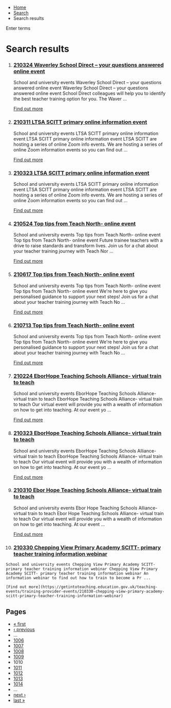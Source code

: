 *   [Home](/)
*   [Search](/search)
*   Search results

Enter terms 

Search results
==============

1.  ### [210324 Waverley School Direct – your questions answered online event](https://getintoteaching.education.gov.uk/teaching-events/training-provider-events/210324-waverley-school-direct-%E2%80%93-your-questions-answered-online-event)
    
    School and university events Waverley School Direct – your questions answered online event Waverley School Direct – your questions answered online event School Direct colleagues will help you to identify the best teacher training option for you. The Waver ...
    
    [Find out more](https://getintoteaching.education.gov.uk/teaching-events/training-provider-events/210324-waverley-school-direct-%E2%80%93-your-questions-answered-online-event)
    
2.  ### [210311 LTSA SCITT primary online information event](https://getintoteaching.education.gov.uk/teaching-events/training-provider-events/210311-ltsa-scitt-primary-online-information-event)
    
    School and university events LTSA SCITT primary online information event LTSA SCITT primary online information event LTSA SCITT are hosting a series of online Zoom info events. We are hosting a series of online Zoom information events so you can find out ...
    
    [Find out more](https://getintoteaching.education.gov.uk/teaching-events/training-provider-events/210311-ltsa-scitt-primary-online-information-event)
    
3.  ### [210323 LTSA SCITT primary online information event](https://getintoteaching.education.gov.uk/teaching-events/training-provider-events/210323-ltsa-scitt-primary-online-information-event)
    
    School and university events LTSA SCITT primary online information event LTSA SCITT primary online information event LTSA SCITT are hosting a series of online Zoom info events. We are hosting a series of online Zoom information events so you can find out ...
    
    [Find out more](https://getintoteaching.education.gov.uk/teaching-events/training-provider-events/210323-ltsa-scitt-primary-online-information-event)
    
4.  ### [210524 Top tips from Teach North- online event](https://getintoteaching.education.gov.uk/teaching-events/training-provider-events/210524-top-tips-from-teach-north-online-event)
    
    School and university events Top tips from Teach North- online event Top tips from Teach North- online event Future trainee teachers with a drive to raise standards and transform lives. Join us for a chat about your teacher training journey with Teach Nor ...
    
    [Find out more](https://getintoteaching.education.gov.uk/teaching-events/training-provider-events/210524-top-tips-from-teach-north-online-event)
    
5.  ### [210617 Top tips from Teach North- online event](https://getintoteaching.education.gov.uk/teaching-events/training-provider-events/210617-top-tips-from-teach-north-online-event)
    
    School and university events Top tips from Teach North- online event Top tips from Teach North- online event We're here to give you personalised guidance to support your next steps! Join us for a chat about your teacher training journey with Teach No ...
    
    [Find out more](https://getintoteaching.education.gov.uk/teaching-events/training-provider-events/210617-top-tips-from-teach-north-online-event)
    
6.  ### [210713 Top tips from Teach North- online event](https://getintoteaching.education.gov.uk/teaching-events/training-provider-events/210713-top-tips-from-teach-north-online-event)
    
    School and university events Top tips from Teach North- online event Top tips from Teach North- online event We're here to give you personalised guidance to support your next steps! Join us for a chat about your teacher training journey with Teach No ...
    
    [Find out more](https://getintoteaching.education.gov.uk/teaching-events/training-provider-events/210713-top-tips-from-teach-north-online-event)
    
7.  ### [210224 EborHope Teaching Schools Alliance- virtual train to teach](https://getintoteaching.education.gov.uk/teaching-events/training-provider-events/210224-eborhope-teaching-schools-alliance-virtual-train-to-teach)
    
    School and university events EborHope Teaching Schools Alliance- virtual train to teach EborHope Teaching Schools Alliance- virtual train to teach Our virtual event will provide you with a wealth of information on how to get into teaching. At our event yo ...
    
    [Find out more](https://getintoteaching.education.gov.uk/teaching-events/training-provider-events/210224-eborhope-teaching-schools-alliance-virtual-train-to-teach)
    
8.  ### [210323 EborHope Teaching Schools Alliance- virtual train to teach](https://getintoteaching.education.gov.uk/teaching-events/training-provider-events/210323-eborhope-teaching-schools-alliance-virtual-train-to-teach)
    
    School and university events EborHope Teaching Schools Alliance- virtual train to teach EborHope Teaching Schools Alliance- virtual train to teach Our virtual event will provide you with a wealth of information on how to get into teaching. At our event yo ...
    
    [Find out more](https://getintoteaching.education.gov.uk/teaching-events/training-provider-events/210323-eborhope-teaching-schools-alliance-virtual-train-to-teach)
    
9.  ### [210310 Ebor Hope Teaching Schools Alliance- virtual train to teach](https://getintoteaching.education.gov.uk/teaching-events/training-provider-events/210310-ebor-hope-teaching-schools-alliance-virtual-train-to-teach)
    
    School and university events Ebor Hope Teaching Schools Alliance- virtual train to teach Ebor Hope Teaching Schools Alliance- virtual train to teach Our virtual event will provide you with a wealth of information on how to get into teaching. At our event ...
    
    [Find out more](https://getintoteaching.education.gov.uk/teaching-events/training-provider-events/210310-ebor-hope-teaching-schools-alliance-virtual-train-to-teach)
    
10.  ### [210330 Chepping View Primary Academy SCITT- primary teacher training information webinar](https://getintoteaching.education.gov.uk/teaching-events/training-provider-events/210330-chepping-view-primary-academy-scitt-primary-teacher-training-information-webinar)
    
    School and university events Chepping View Primary Academy SCITT- primary teacher training information webinar Chepping View Primary Academy SCITT- primary teacher training information webinar An information webinar to find out how to train to become a Pr ...
    
    [Find out more](https://getintoteaching.education.gov.uk/teaching-events/training-provider-events/210330-chepping-view-primary-academy-scitt-primary-teacher-training-information-webinar)
    

Pages
-----

*   [« first](/search/site "Go to first page")
*   [‹ previous](/search/site?page=1008 "Go to previous page")
*   …
*   [1006](/search/site?page=1005 "Go to page 1006")
*   [1007](/search/site?page=1006 "Go to page 1007")
*   [1008](/search/site?page=1007 "Go to page 1008")
*   [1009](/search/site?page=1008 "Go to page 1009")
*   1010
*   [1011](/search/site?page=1010 "Go to page 1011")
*   [1012](/search/site?page=1011 "Go to page 1012")
*   [1013](/search/site?page=1012 "Go to page 1013")
*   [1014](/search/site?page=1013 "Go to page 1014")
*   …
*   [next ›](/search/site?page=1010 "Go to next page")
*   [last »](/search/site?page=1032 "Go to last page")